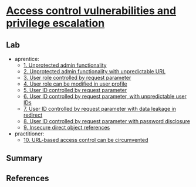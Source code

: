 # [Access control vulnerabilities and privilege escalation](https://portswigger.net/web-security/access-control)

## Lab

- aprentice:
  - [1. Unprotected admin functionality](./lab/1.%20Unprotected%20admin%20functionality.md)
  - [2. Unprotected admin functionality with unpredictable URL](./lab/2.%20Unprotected%20admin%20functionality%20with%20unpredictable%20URL.md)
  - [3. User role controlled by request parameter](./lab/3.%20User%20role%20controlled%20by%20request%20parameter.md)
  - [4. User role can be modified in user profile](./lab/4.%20User%20role%20can%20be%20modified%20in%20user%20profile.md)
  - [5. User ID controlled by request parameter](./lab/5.%20User%20ID%20controlled%20by%20request%20parameter.md)
  - [6. User ID controlled by request parameter, with unpredictable user IDs](./lab/6.%20User%20ID%20controlled%20by%20request%20parameter%2C%20with%20unpredictable%20user%20IDs.md)
  - [7. User ID controlled by request parameter with data leakage in redirect](./lab/7.%20User%20ID%20controlled%20by%20request%20parameter%20with%20data%20leakage%20in%20redirect.md)
  - [8. User ID controlled by request parameter with password disclosure](./lab/8.%20User%20ID%20controlled%20by%20request%20parameter%20with%20password%20disclosure.md)
  - [9. Insecure direct object references](./lab/9.%20Insecure%20direct%20object%20references.md)
- practitioner:
  - [10. URL-based access control can be circumvented](./lab/10.%20URL-based%20access%20control%20can%20be%20circumvented.md)
  

## Summary

## References
